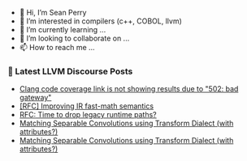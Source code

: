 - 👋 Hi, I’m Sean Perry
- 👀 I’m interested in compilers (c++, COBOL, llvm)
- 🌱 I’m currently learning ...
- 💞️ I’m looking to collaborate on ...
- 📫 How to reach me ...

<!---
s66perry/s66perry is a ✨ special ✨ repository because its `README.md` (this file) appears on your GitHub profile.
You can click the Preview link to take a look at your changes.
--->
### 📕 Latest LLVM Discourse Posts

<!-- DISCOURSE-LLVM:START -->
- [Clang code coverage link is not showing results due to &quot;502: bad gateway&quot;](https://discourse.llvm.org/t/clang-code-coverage-link-is-not-showing-results-due-to-502-bad-gateway/78874#post_2)
- [[RFC] Improving IR fast-math semantics](https://discourse.llvm.org/t/rfc-improving-ir-fast-math-semantics/78736#post_16)
- [RFC: Time to drop legacy runtime paths?](https://discourse.llvm.org/t/rfc-time-to-drop-legacy-runtime-paths/64628?page=2#post_35)
- [Matching Separable Convolutions using Transform Dialect &lpar;with attributes?&rpar;](https://discourse.llvm.org/t/matching-separable-convolutions-using-transform-dialect-with-attributes/78554#post_8)
- [Matching Separable Convolutions using Transform Dialect &lpar;with attributes?&rpar;](https://discourse.llvm.org/t/matching-separable-convolutions-using-transform-dialect-with-attributes/78554#post_7)
<!-- DISCOURSE-LLVM:END -->
